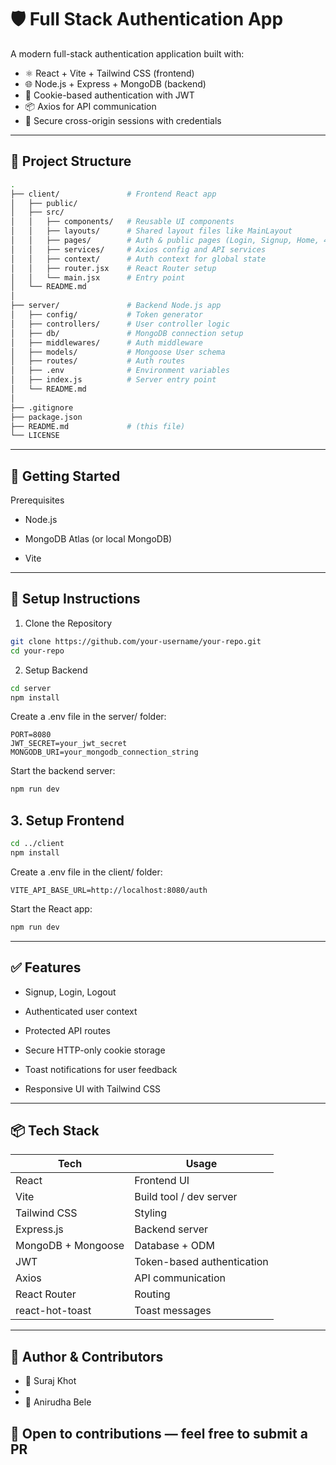 # 🛡️ Full Stack Authentication App

A modern full-stack authentication application built with:

- ⚛️ React + Vite + Tailwind CSS (frontend)
- 🌐 Node.js + Express + MongoDB (backend)
- 🔐 Cookie-based authentication with JWT
- 📦 Axios for API communication
- 🍪 Secure cross-origin sessions with credentials

---

## 📁 Project Structure

```bash
.
├── client/               # Frontend React app
│   ├── public/
│   ├── src/
│   │   ├── components/   # Reusable UI components
│   │   ├── layouts/      # Shared layout files like MainLayout
│   │   ├── pages/        # Auth & public pages (Login, Signup, Home, 404)
│   │   ├── services/     # Axios config and API services
│   │   ├── context/      # Auth context for global state
│   │   ├── router.jsx    # React Router setup
│   │   └── main.jsx      # Entry point
│   └── README.md
│
├── server/               # Backend Node.js app
│   ├── config/           # Token generator
│   ├── controllers/      # User controller logic
│   ├── db/               # MongoDB connection setup
│   ├── middlewares/      # Auth middleware
│   ├── models/           # Mongoose User schema
│   ├── routes/           # Auth routes
│   ├── .env              # Environment variables
│   ├── index.js          # Server entry point
│   └── README.md
│
├── .gitignore
├── package.json
├── README.md             # (this file)
└── LICENSE
```

---

## 🚀 Getting Started

Prerequisites

- Node.js

- MongoDB Atlas (or local MongoDB)

- Vite

---

## 🔧 Setup Instructions

1. Clone the Repository

```bash
git clone https://github.com/your-username/your-repo.git
cd your-repo
```

2. Setup Backend

```bash
cd server
npm install
```

Create a .env file in the server/ folder:

```env
PORT=8080
JWT_SECRET=your_jwt_secret
MONGODB_URI=your_mongodb_connection_string
```

Start the backend server:

```bash
npm run dev
```

## 3. Setup Frontend

```bash
cd ../client
npm install
```

Create a .env file in the client/ folder:

```env
VITE_API_BASE_URL=http://localhost:8080/auth
```

Start the React app:

```bash
npm run dev
```

---

## ✅ Features

- Signup, Login, Logout

- Authenticated user context

- Protected API routes

- Secure HTTP-only cookie storage

- Toast notifications for user feedback

- Responsive UI with Tailwind CSS

---

## 📦 Tech Stack

| Tech               | Usage                      |
| ------------------ | -------------------------- |
| React              | Frontend UI                |
| Vite               | Build tool / dev server    |
| Tailwind CSS       | Styling                    |
| Express.js         | Backend server             |
| MongoDB + Mongoose | Database + ODM             |
| JWT                | Token-based authentication |
| Axios              | API communication          |
| React Router       | Routing                    |
| react-hot-toast    | Toast messages             |

---

## 📌 Author & Contributors

- 👤 Suraj Khot
-
- 👤 Anirudha Bele

## 🤝 Open to contributions — feel free to submit a PR
